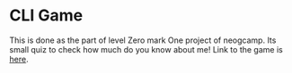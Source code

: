 
# CLI Game

This is done as the part of level Zero mark One project of neogcamp.
Its small quiz to check how much do you know about me!
Link to the game is [here](https://replit.com/@RomaBulani/markOne?embed=1&output=1#index.js).